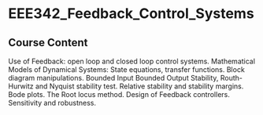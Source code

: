 # EEE342_Feedback_Control_Systems
## Course Content
Use of Feedback: open loop and closed loop control systems. Mathematical Models of Dynamical Systems: State equations, transfer functions. Block diagram manipulations. Bounded Input Bounded Output Stability, Routh-Hurwitz and Nyquist stability test. Relative stability and stability margins. Bode plots. The Root locus method. Design of Feedback controllers. Sensitivity and robustness.

